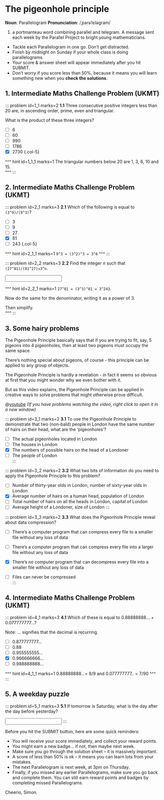 # The pigeonhole principle

<div class="dictionary">

__Noun__: Parallelogram
__Pronunciation__: /ˌparəˈlɛləɡram/

1. a portmanteau word combining parallel and telegram. A message sent each
week by the Parallel Project to bright young mathematicians.

</div>

*	Tackle each Parallelogram in one go. Don’t get distracted.
*	Finish by midnight on Sunday if your whole class is doing parallelograms.
*	Your score & answer sheet will appear immediately after you hit SUBMIT.
*	Don’t worry if you score less than 50%, because it means you will learn something new when you __check the solutions__.


## 1. Intermediate Maths Challenge Problem (UKMT)
<!--- 2019 (11) --->

::: problem id=1_1 marks=2
__1.1__ Three consecutive positive integers less than 20 are, in ascending order, prime, even and triangular.  

What is the product of these three integers?  

* [ ] 6
* [ ] 60
* [ ] 990
* [ ] 1786
* [x] 2730
{.col-5}

^^^ hint id=1_1_1 marks=1
The triangular numbers below 20 are 1, 3, 6, 10 and 15.  
^^^
:::


## 2. Intermediate Maths Challenge Problem (UKMT)
<!--- 2019 (11.2) --->

::: problem id=2_1 marks=3
__2.1__ Which of the following is equal to `(3^9)/(9^3)`?

* [ ] 3
* [ ] 9
* [ ] 27
* [x] 81
* [ ] 243
{.col-5}

^^^ hint id=2_1_1 marks=1
`9^3 = (3^2)^3 = 3^6`
^^^
:::

::: problem id=2_2 marks=3
__2.2__ Find the integer _n_ such that `(27^81)/(81^27)=3^n`.

<input solution="135"/>

^^^ hint id=2_2_1 marks=1
`27^81 = (3^3)^81 = 3^243`.  

Now do the same for the denominator, writing it as a power of 3.  

Then simplify.  
^^^
:::


## 3. Some hairy problems

The Pigeonhole Principle basically says that if you are trying to fit, say, 5 pigeons into 4 pigeonholes, then at least two pigeons must occupy the same space.  

There’s nothing special about pigeons, of course - this principle can be applied to any group of objects.  

The Pigeonhole Principle is hardly a revelation - in fact it seems so obvious at first that you might wonder why we even bother with it.  

But as this video explains, the Pigeonhole Principle can be applied in creative ways to solve problems that might otherwise prove difficult.  

@[youtube](tiPdN0wtN0M?start=0&end=513&rel=0) _(If you have problems watching the video, right click to open it in a new window)_

::: problem id=3_1 marks=2
__3.1__ To use the Pigeonhole Principle to demonstrate that two (non-bald) people in London have the same number of hairs on their head, what are the ‘pigeonholes’?

* [ ] The actual pigeonholes located in London  
* [ ] The houses in London  
* [x] The numbers of possible hairs on the head of a Londoner  
* [ ] The people of London  
:::

::: problem id=3_2 marks=2
__3.2__ What two bits of information do you need to apply the Pigeonhole Principle to this problem?

* [ ] Number of thirty-year olds in London, number of sixty-year olds in London
* [x] Average number of hairs on a human head, population of London
* [ ] Total number of hairs on all the heads in London, capital of London
* [ ] Average height of a Londoner, size of London 
:::

::: problem id=3_3 marks=2
__3.3__ What does the Pigeonhole Principle reveal about data compression?  

* [ ] There’s a computer program that can compress every file to a smaller file without any loss of data  
* [ ] There’s a computer program that can compress every file into a larger file without any loss of data  
* [x] There’s no computer program that can decompress every file into a smaller file without any loss of data  
* [ ] Files can never be compressed  
:::


## 4. Intermediate Maths Challenge Problem (UKMT)
<!--- 2019 (17) --->

::: problem id=4_1 marks=3
__4.1__ Which of these is equal to 0.88888888... + 0.077777777...? 

Note: ... signifies that the decimal is recurring.  

* [ ] 0.877777777...
* [ ] 0.88
* [ ] 0.955555555...
* [x] 0.966666666...
* [ ] 0.988888888...

^^^ hint id=4_1_1 marks=1
0.88888888...= 8/9 and 0.077777777.. = 7/90 
^^^
:::


## 5. A weekday puzzle

::: problem id=5_1 marks=3
__5.1__ If tomorrow is Saturday, what is the day after the day before yesterday?

<input solution="Thursday"/>
:::


Before you hit the SUBMIT button, here are some quick reminders:

*	You will receive your score immediately, and collect your reward points.
*	You might earn a new badge... if not, then maybe next week.
*	Make sure you go through the solution sheet – it is massively important.
*	A score of less than 50% is ok – it means you can learn lots from your mistakes.
*	The next Parallelogram is next week, at 3pm on Thursday.
*	Finally, if you missed any earlier Parallelograms, make sure you go back and complete them. You can still earn reward points and badges by completing missed Parallelograms.

Cheerio,
Simon.